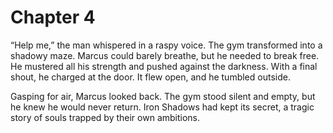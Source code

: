 # Chapter 4
“Help me,” the man whispered in a raspy voice. The gym transformed into a shadowy maze. Marcus could barely breathe, but he needed to break free. He mustered all his strength and pushed against the darkness. With a final shout, he charged at the door. It flew open, and he tumbled outside. 

Gasping for air, Marcus looked back. The gym stood silent and empty, but he knew he would never return. Iron Shadows had kept its secret, a tragic story of souls trapped by their own ambitions. 